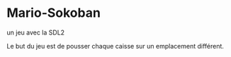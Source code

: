 # Mario-Sokoban
un jeu avec la SDL2

Le but du jeu est de pousser chaque caisse sur un emplacement différent.
